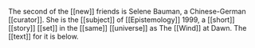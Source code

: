 The second of the [[new]] friends is Selene Bauman, a Chinese-German [[curator]]. She is the [[subject]] of [[Epistemology]] 1999, a [[short]] [[story]] [[set]] in the [[same]] [[universe]] as The [[Wind]] at Dawn. The [[text]] for it is below.

